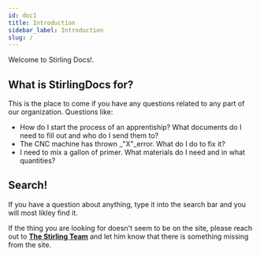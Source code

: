```yaml
---
id: doc1
title: Introduction
sidebar_label: Introduction
slug: /
---
```


Welcome to <Highlight color="#6B4B85">Stirling Docs!</Highlight>.

## What is StirlingDocs for?

This is the place to come if you have any questions related to any part of our organization. Questions like:

- How do I start the process of an apprentiship? What documents do I need to fill out and who do I send them to?
- The CNC machine has thrown _"X"_error. What do I do to fix it?
- I need to mix a gallon of primer. What materials do I need and in what quantities?


## Search!

If you have a question about anything, type it into the search bar and you will most likley find it.

If the thing you are looking for doesn't seem to be on the site, please reach out to [**The Stirling Team**](mailto:general@stirlingwoodworks.com) and let him know that there is something missing from the site.
